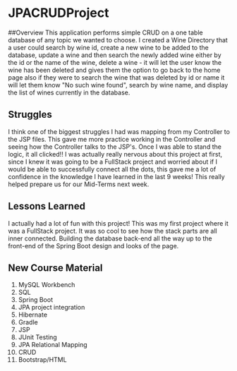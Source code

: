 # JPACRUDProject

##Overview
This application performs simple CRUD on a one table database of any topic we wanted to choose. I created a Wine Directory that a user could search by wine id, create a new wine to be added to the database, update a wine and then search the newly added wine either by the id or the name of the wine, delete a wine - it will let the user know the wine has been deleted and gives them the option to go back to the home page also if they were to search the wine that was deleted by id or name it will let them know "No such wine found", search by wine name, and display the list of wines currently in the database.

## Struggles
I think one of the biggest struggles I had was mapping from my Controller to the JSP files. This gave me more practice working in the Controller and seeing how the Controller talks to the JSP's. Once I was able to stand the logic, it all clicked!! I was actually really nervous about this project at first, since I knew it was going to be a FullStack project and worried about if I would be able to successfully connect all the dots, this gave me a lot of confidence in the knowledge I have learned in the last 9 weeks! This really helped prepare us for our Mid-Terms next week.  


## Lessons Learned
I actually had a lot of fun with this project! This was my first project where it was a FullStack project. It was so cool to see how the stack parts are all inner connected. Building the database back-end all the way up to the front-end of the Spring Boot design and looks of the page.


## New Course Material
1. MySQL Workbench
2. SQL
3. Spring Boot
4. JPA project integration
5. Hibernate
6. Gradle
7. JSP
8. JUnit Testing
9. JPA Relational Mapping
10. CRUD
11. Bootstrap/HTML
